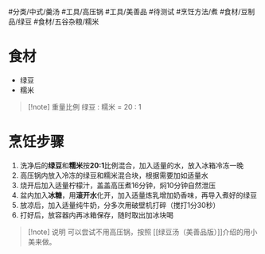  #分类/中式/羹汤 #工具/高压锅 #工具/美善品 #待测试 #烹饪方法/煮 #食材/豆制品/绿豆 #食材/五谷杂粮/糯米

# 食材
- 绿豆
- 糯米
>[!note] 重量比例 
>绿豆 : 糯米 = 20 : 1

# 烹饪步骤
1. 洗净后的**绿豆**和**糯米**按**20:1**比例混合，加入适量的水，放入冰箱冷冻一晚
2. 高压锅内放入冷冻的绿豆和糯米混合块，根据需要加如适量水
3. 烧开后加入适量柠檬汁，盖盖高压煮16分钟，焖10分钟自然泄压
4. 盆内加入**冰糖**，用**滚开水**化开，加入适量炼乳增加奶香味，再导入煮好的绿豆
5. 放凉后，加入适量纯牛奶，分多次用破壁机打碎（搅打1分30秒）
6. 打好后，放容器内再冰箱保存，随时取出加冰块喝

>[!note] 说明
>可以尝试不用高压锅，按照 [[绿豆汤（美善品版）]]介绍的用小美来做。

